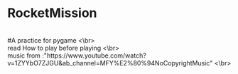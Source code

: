 # RocketMission
<br>
#A practice for pygame
<\br>
<br>
read How to play before playing
<\br>
<br>
music from :"https://www.youtube.com/watch?v=1ZYYbO7ZJGU&ab_channel=MFY%E2%80%94NoCopyrightMusic"
<\br>
